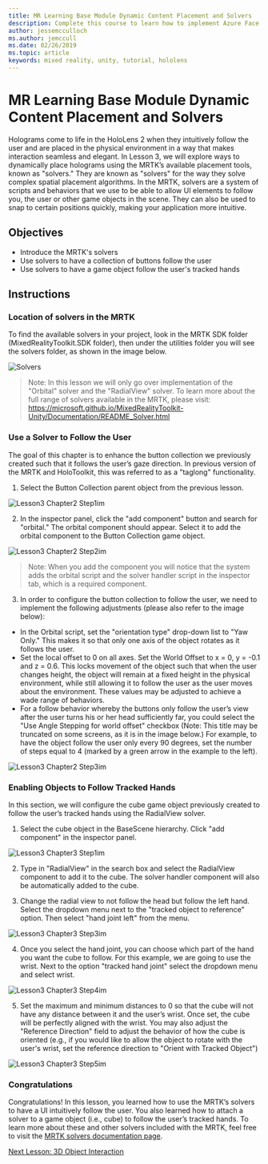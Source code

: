 ```yaml
---
title: MR Learning Base Module Dynamic Content Placement and Solvers
description: Complete this course to learn how to implement Azure Face Recognition within a mixed reality application.
author: jessemcculloch
ms.author: jemccull
ms.date: 02/26/2019
ms.topic: article
keywords: mixed reality, unity, tutorial, hololens
---
```


# MR Learning Base Module Dynamic Content Placement and Solvers

Holograms come to life in the HoloLens 2 when they intuitively follow the user and are placed in the physical environment in a way that makes interaction seamless and elegant. In Lesson 3, we will explore ways to dynamically place holograms using the MRTK’s available placement tools, known as "solvers." They are known as "solvers" for the way they solve complex spatial placement algorithms. In the MRTK, solvers are a system of scripts and behaviors that we use to be able to allow UI elements to follow you, the user or other game objects in the scene. They can also be used to snap to certain positions quickly, making your application more intuitive. 

## Objectives

* Introduce the MRTK's solvers
* Use solvers to have a collection of buttons follow the user
* Use solvers to have a game object follow the user's tracked hands

## Instructions

### Location of solvers in the MRTK
 To find the available solvers in your project, look in the MRTK SDK folder (MixedRealityToolkit.SDK folder), then under the utilities folder you will see the solvers folder, as shown in the image below.

![Solvers](images/lesson3_chapter1_step1im.PNG)

>Note: In this lesson we will only go over implementation of the "Orbital" solver and the "RadialView" solver. To learn more about the full range of solvers available in the MRTK, please visit: https://microsoft.github.io/MixedRealityToolkit-Unity/Documentation/README_Solver.html

### Use a Solver to Follow the User
The goal of this chapter is to enhance the button collection we previously created such that it follows the user’s gaze direction. In previous version of the MRTK and HoloToolkit, this was referred to as a "taglong" functionality.

1. Select the Button Collection parent object from the previous lesson.

![Lesson3 Chapter2 Step1im](images/Lesson3_chapter2_step1im.PNG)

2. In the inspector panel, click the "add component" button and search for "orbital." The orbital component should appear. Select it to add the orbital component to the Button Collection game object.

![Lesson3 Chapter2 Step2im](images/Lesson3_Chapter2_step2im.PNG)

>Note: When you add the component you will notice that the system adds the orbital script and the solver handler script in the inspector tab, which is a required component. 

3. In order to configure the button collection to follow the user, we need to implement the following adjustments (please also refer to the image below):
- In the Orbital script, set the "orientation type" drop-down list to "Yaw Only." This makes it so that only one axis of the object rotates as it follows the user.
- Set the local offset to 0 on all axes. Set the World Offset to x = 0, y = -0.1 and z = 0.6. This locks movement of the object such that when the user changes height, the object will remain at a fixed height in the physical environment, while still allowing it to follow the user as the user moves about the environment. These values may be adjusted to achieve a wade range of behaviors.
- For a follow behavior whereby the buttons only follow the user’s view after the user turns his or her head sufficiently far, you could select the "Use Angle Stepping for world offset" checkbox (Note: This title may be truncated on some screens, as it is in the image below.) For example, to have the object follow the user only every 90 degrees, set the number of steps equal to 4 (marked by a green arrow in the example to the left). 

![Lesson3 Chapter2 Step3im](images/Lesson3_chapter2_step3im.PNG)

### Enabling Objects to Follow Tracked Hands

In this section, we will configure the cube game object previously created to follow the user’s tracked hands using the RadialView solver.

1. Select the cube object in the BaseScene hierarchy. Click "add component" in the inspector panel. 

![Lesson3 Chapter3 Step1im](images/Lesson3_Chapter3_step1im.PNG)

2. Type in "RadialView" in the search box and select the RadialView component to add it to the cube. The solver handler component will also be automatically added to the cube.

3. Change the radial view to not follow the head but follow the left hand. Select the dropdown menu next to the "tracked object to reference" option. Then select "hand joint left" from the menu.

![Lesson3 Chapter3 Step3im](images/Lesson3_chapter3_step3im.PNG)

4. Once you select the hand joint, you can choose which part of the hand you want the cube to follow. For this example, we are going to use the wrist. Next to the option "tracked hand joint" select the dropdown menu and select wrist. 

![Lesson3 Chapter3 Step4im](images/Lesson3_chapter3_step4im.PNG)

5. Set the maximum and minimum distances to 0 so that the cube will not have any distance between it and the user’s wrist. Once set, the cube will be perfectly aligned with the wrist. You may also adjust the "Reference Direction" field to adjust the behavior of how the cube is oriented (e.g., if you would like to allow the object to rotate with the user's wrist, set the reference direction to "Orient with Tracked Object")

![Lesson3 Chapter3 Step5im](images/Lesson3_chapter3_step5im.PNG)

### Congratulations
Congratulations! In this lesson, you learned how to use the MRTK’s solvers to have a UI intuitively follow the user. You also learned how to attach a solver to a game object (i.e., cube) to follow the user’s tracked hands. To learn more about these and other solvers included with the MRTK, feel free to visit the [MRTK solvers documentation page](https://microsoft.github.io/MixedRealityToolkit-Unity/Documentation/README_Solver.html).

[Next Lesson: 3D Object Interaction](mrlearning-base-ch4.md)

